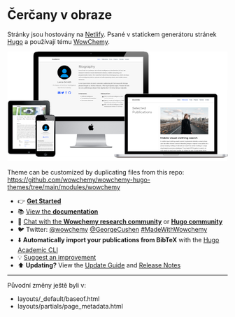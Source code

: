 # Čerčany v obraze

Stránky jsou hostovány na [Netlify](https://app.netlify.com/sites/cercanyvobraze/overview). Psané v statickem generátoru stránek [Hugo](https://gohugo.io/) a používají tému [WowChemy]((https://github.com/wowchemy/starter-hugo-academic)).

[![Screenshot](./preview.png)](https://wowchemy.com/hugo-themes/)

Theme can be customized by duplicating files from this repo: https://github.com/wowchemy/wowchemy-hugo-themes/tree/main/modules/wowchemy

- 👉 [**Get Started**](https://wowchemy.com/hugo-themes/)
- 📚 [View the **documentation**](https://wowchemy.com/docs/)
- 💬 [Chat with the **Wowchemy research community**](https://discord.gg/z8wNYzb) or [**Hugo community**](https://discourse.gohugo.io)
- 🐦 Twitter: [@wowchemy](https://twitter.com/wowchemy) [@GeorgeCushen](https://twitter.com/GeorgeCushen) [#MadeWithWowchemy](https://twitter.com/search?q=%23MadeWithWowchemy&src=typed_query)
- ⬇️ **Automatically import your publications from BibTeX** with the [Hugo Academic CLI](https://github.com/wowchemy/hugo-academic-cli)
- 💡 [Suggest an improvement](https://github.com/wowchemy/wowchemy-hugo-themes/issues)
- ⬆️ **Updating?** View the [Update Guide](https://wowchemy.com/docs/hugo-tutorials/update/) and [Release Notes](https://github.com/wowchemy/wowchemy-hugo-themes/releases)

---
Původní změny ještě byli v:
- layouts/_default/baseof.html
- layouts/partials/page_metadata.html